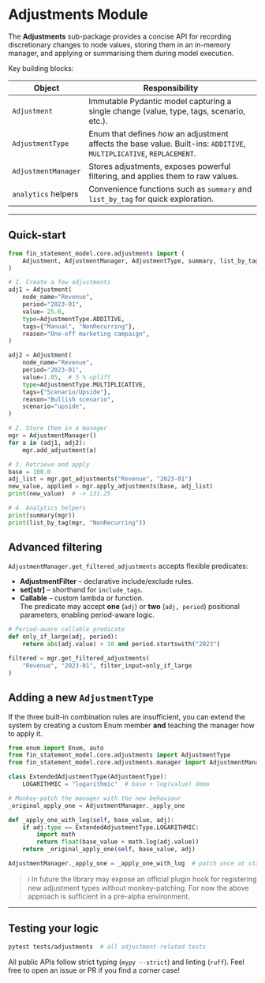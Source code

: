 # Adjustments Module

The **Adjustments** sub-package provides a concise API for recording discretionary
changes to node values, storing them in an in-memory manager, and applying or
summarising them during model execution.

Key building blocks:

| Object | Responsibility |
| ------ | -------------- |
| `Adjustment` | Immutable Pydantic model capturing a single change (value, type, tags, scenario, etc.). |
| `AdjustmentType` | Enum that defines _how_ an adjustment affects the base value. Built-ins: `ADDITIVE`, `MULTIPLICATIVE`, `REPLACEMENT`. |
| `AdjustmentManager` | Stores adjustments, exposes powerful filtering, and applies them to raw values. |
| `analytics` helpers | Convenience functions such as `summary` and `list_by_tag` for quick exploration. |

---

## Quick-start

```python
from fin_statement_model.core.adjustments import (
    Adjustment, AdjustmentManager, AdjustmentType, summary, list_by_tag
)

# 1. Create a few adjustments
adj1 = Adjustment(
    node_name="Revenue",
    period="2023-01",
    value= 25.0,
    type=AdjustmentType.ADDITIVE,
    tags={"Manual", "NonRecurring"},
    reason="One-off marketing campaign",
)

adj2 = Adjustment(
    node_name="Revenue",
    period="2023-01",
    value=1.05,  # 5 % uplift
    type=AdjustmentType.MULTIPLICATIVE,
    tags={"Scenario/Upside"},
    reason="Bullish scenario",
    scenario="upside",
)

# 2. Store them in a manager
mgr = AdjustmentManager()
for a in (adj1, adj2):
    mgr.add_adjustment(a)

# 3. Retrieve and apply
base = 100.0
adj_list = mgr.get_adjustments("Revenue", "2023-01")
new_value, applied = mgr.apply_adjustments(base, adj_list)
print(new_value)  # -> 131.25

# 4. Analytics helpers
print(summary(mgr))
print(list_by_tag(mgr, "NonRecurring"))
```

## Advanced filtering

`AdjustmentManager.get_filtered_adjustments` accepts flexible predicates:

* **AdjustmentFilter** – declarative include/exclude rules.
* **set[str]**        – shorthand for `include_tags`.
* **Callable**        – custom lambda or function.  
  The predicate may accept **one** (`adj`) or **two** (`adj, period`) positional
  parameters, enabling period-aware logic.

```python
# Period-aware callable predicate
def only_if_large(adj, period):
    return abs(adj.value) > 10 and period.startswith("2023")

filtered = mgr.get_filtered_adjustments(
    "Revenue", "2023-01", filter_input=only_if_large
)
```

## Adding a new `AdjustmentType`

If the three built-in combination rules are insufficient, you can extend the
system by creating a custom Enum member **and** teaching the manager how to
apply it.

```python
from enum import Enum, auto
from fin_statement_model.core.adjustments import AdjustmentType
from fin_statement_model.core.adjustments.manager import AdjustmentManager

class ExtendedAdjustmentType(AdjustmentType):
    LOGARITHMIC = "logarithmic"  # base + log(value) demo

# Monkey-patch the manager with the new behaviour
_original_apply_one = AdjustmentManager._apply_one

def _apply_one_with_log(self, base_value, adj):
    if adj.type == ExtendedAdjustmentType.LOGARITHMIC:
        import math
        return float(base_value + math.log(adj.value))
    return _original_apply_one(self, base_value, adj)

AdjustmentManager._apply_one = _apply_one_with_log  # patch once at start-up
```

> ℹ️  In future the library may expose an official plugin hook for registering
> new adjustment types without monkey-patching.  For now the above approach is
> sufficient in a pre-alpha environment.

---

## Testing your logic

```bash
pytest tests/adjustments  # all adjustment-related tests
```

All public APIs follow strict typing (`mypy --strict`) and linting (`ruff`).
Feel free to open an issue or PR if you find a corner case! 